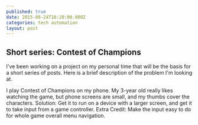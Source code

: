 ```yaml
---
published: true
date: 2015-08-24T16:20:00.000Z
categories: tech automation
layout: post
---
```




## Short series: Contest of Champions

I've been working on a project on my personal time that will be the basis for a short series of posts. Here is a brief description of the problem I'm looking at.

I play Contest of Champions on my phone.  My 3-year old really likes watching the game, but phone screens are small, and my thumbs cover the characters.  Solution:  Get it to run on a device with a larger screen, and get it to take input from a game controller. Extra Credit: Make the input easy to do for whole  game overall menu navigation.
